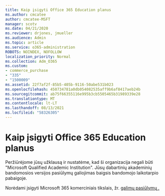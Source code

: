 ```yaml
---
title: Kaip įsigyti Office 365 Education planus
ms.author: cmcatee
author: cmcatee-MSFT
manager: scotv
ms.date: 04/21/2020
ms.reviewer: drjones, jmueller
ms.audience: Admin
ms.topic: article
ms.service: o365-administration
ROBOTS: NOINDEX, NOFOLLOW
localization_priority: Normal
ms.collection: Adm_O365
ms.custom:
- commerce_purchase
- "335"
- "1500009"
ms.assetid: 22f7af2f-85b5-405b-9116-50abe531b023
ms.openlocfilehash: 450734781a0db054082535aff9b6af8417aeb24b
ms.sourcegitcommit: ab75f66355116e995b3cb5505465b31989339e28
ms.translationtype: MT
ms.contentlocale: lt-LT
ms.lasthandoff: 08/13/2021
ms.locfileid: "58326305"
---
```

# <a name="how-to-purchase-office-365-education-plans"></a>Kaip įsigyti Office 365 Education planus

Peržiūrėjome jūsų užklausą ir nustatėme, kad ši organizacija negali būti "Microsoft Qualified Academic Institution". Jūsų dabartinių akademinių bandomosios versijos pasiūlymų galiojimas baigsis bandomojo laikotarpio pabaigoje.
  
Norėdami įsigyti Microsoft 365 komerciniais tikslais, žr. [galimų pasiūlymų .](https://go.microsoft.com/fwlink/p/?linkid=868433)  